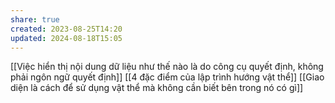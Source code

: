 ```yaml
---
share: true
created: 2023-08-25T14:20
updated: 2024-08-18T15:05
---
```

[[Việc hiển thị nội dung dữ liệu như thế nào là do công cụ quyết định, không phải ngôn ngữ quyết định]]
[[4 đặc điểm của lập trình hướng vật thể]]
[[Giao diện là cách để sử dụng vật thể mà không cần biết bên trong nó có gì]]